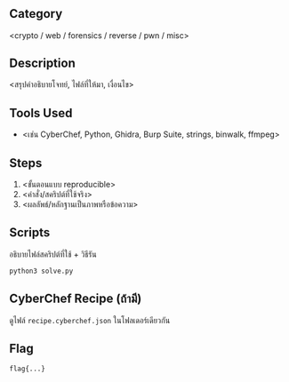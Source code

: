 # <Challenge Name>

## Category
<crypto / web / forensics / reverse / pwn / misc>

## Description
<สรุปคำอธิบายโจทย์, ไฟล์ที่ให้มา, เงื่อนไข>

## Tools Used
- <เช่น CyberChef, Python, Ghidra, Burp Suite, strings, binwalk, ffmpeg>

## Steps
1. <ขั้นตอนแบบ reproducible>
2. <คำสั่ง/สคริปต์ที่ใช้จริง>
3. <ผลลัพธ์/หลักฐานเป็นภาพหรือข้อความ>

## Scripts
อธิบายไฟล์สคริปต์ที่ใช้ + วิธีรัน
```bash
python3 solve.py
```

## CyberChef Recipe (ถ้ามี)
ดูไฟล์ `recipe.cyberchef.json` ในโฟลเดอร์เดียวกัน

## Flag
```
flag{...}
```
